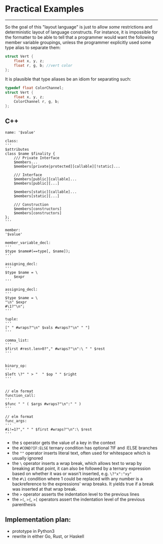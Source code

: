 
# Practical Examples

-----------------------

So the goal of this "layout language" is just to allow _some_
restrictions and deterministic layout of language constructs. For instance,
it is impossible for the formatter to be able to tell that a programmer would
want the following member variable groupings, unless the programmer explicitly used
some type alias to separate them:

```Cpp
struct Vert {
    float x, y, z;
    float r, g, b; //vert color
};
```

It is plausible that type aliases be an idiom for separating such:

```Cpp
typedef float ColorChannel;
struct Vert {
    float x, y, z;
    ColorChannel r, g, b;
};
```

## C++


```
name: '$value'

class:
'''
$attributes
class $name $finality {
    /// Private Interface
    $members...
    $members[private|protected][callable][!static]...

    /// Interface
    $members[public][callable]...
    $members[public][...]

    $members[static][callable]...
    $members[static][...]

    /// Construction
    $members[constructors]
    $members[constructors]
};
'''

member:
'$value'

member_variable_decl:
'''
$type $name#(==type[, $name]);
'''

assigning_decl:
'''
$type $name = \
    $expr
'''

assigning_decl:
'''
$type $name = \
"\n" $expr
#\1?"\n";
'''

tuple:
'''
[" " #wraps?"\n" $vals #wraps?"\n" " "]
'''

comma_list:
'''
$first #rest.len>0?"," #wraps?"\n":\ " " $rest
'''


binary_op:
'''
$left \?" " > "  " $op " " $right
'''

```

```

// elm format
function_call:
'''
$func " " ( $args #wraps?"\n":" " )
'''

// elm format
func_args:
'''
#i!=1?"," " " $first #wraps?"\n":\ $rest
'''

```

* the `$` operator gets the value of a key in the context
* the `#COND?IF:ELSE` ternary condition has optional ?IF and :ELSE branches
* the `""` operator inserts literal text, often used for whitespace which is usually ignored
* the `\` operator inserts a wrap break, which allows text to wrap by breaking at that point,
  it can also be followed by a ternary expression based on whether it was or wasn't inserted, e.g. `\?"x":"xy"`
* the `#\1` condition where 1 could be replaced with any number is a backreference to the expressions'
  wrap breaks. It yields true if a break was inserted at that wrap break.
* the `>` operator asserts the indentation level to the previous lines
* the `>(`, `>{`, `>[` operators assert the indentation level of the previous parenthesis


<!-- //how to allow?
struct {
    float x, y, z;
};

perhaps the above collapse clause operator?

#=type[EXPR]  (collapse on types are equal, where EXPR is the collapsed format)

is extendable to collapse on other properties with other operators i.e. <,~,!, etc...

-->

## Implementation plan:
- prototype in Python3
- rewrite in either Go, Rust, or Haskell
